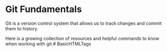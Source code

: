 # Git Fundamentals

Git is a version control system that allows us to track changes and commit them to history.

Here is a growing collection of resources and helpful commands to know when working with git.#   B a s i c H T M L T a g s  
 
